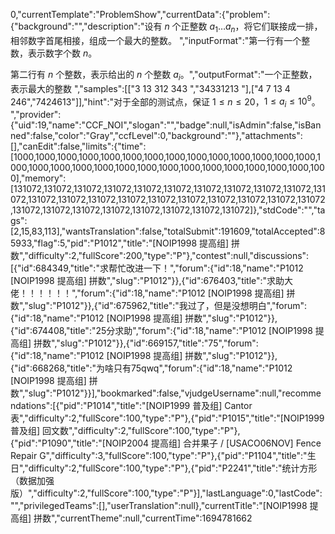 0,"currentTemplate":"ProblemShow","currentData":{"problem":{"background":"","description":"设有 $n$ 个正整数 $a_1 \dots a_n$，将它们联接成一排，相邻数字首尾相接，组成一个最大的整数。
","inputFormat":"第一行有一个整数，表示数字个数 $n$。

第二行有 $n$ 个整数，表示给出的 $n$ 个整数 $a_i$。","outputFormat":"一个正整数，表示最大的整数
","samples":[["3
13 312 343
","34331213
"],["4
7 13 4 246","7424613"]],"hint":"对于全部的测试点，保证 $1 \leq n \leq 20$，$1 \leq a_i \leq 10^9$。
","provider":{"uid":19,"name":"CCF_NOI","slogan":"","badge":null,"isAdmin":false,"isBanned":false,"color":"Gray","ccfLevel":0,"background":""},"attachments":[],"canEdit":false,"limits":{"time":[1000,1000,1000,1000,1000,1000,1000,1000,1000,1000,1000,1000,1000,1000,1000,1000,1000,1000,1000,1000,1000,1000,1000,1000,1000,1000,1000,1000,1000],"memory":[131072,131072,131072,131072,131072,131072,131072,131072,131072,131072,131072,131072,131072,131072,131072,131072,131072,131072,131072,131072,131072,131072,131072,131072,131072,131072,131072,131072,131072]},"stdCode":"","tags":[2,15,83,113],"wantsTranslation":false,"totalSubmit":191609,"totalAccepted":85933,"flag":5,"pid":"P1012","title":"[NOIP1998 提高组] 拼数","difficulty":2,"fullScore":200,"type":"P"},"contest":null,"discussions":[{"id":684349,"title":"求帮忙改进一下！","forum":{"id":18,"name":"P1012 [NOIP1998 提高组] 拼数","slug":"P1012"}},{"id":676403,"title":"求助大佬！！！！！！","forum":{"id":18,"name":"P1012 [NOIP1998 提高组] 拼数","slug":"P1012"}},{"id":675962,"title":"我过了，但是没想明白","forum":{"id":18,"name":"P1012 [NOIP1998 提高组] 拼数","slug":"P1012"}},{"id":674408,"title":"25分求助","forum":{"id":18,"name":"P1012 [NOIP1998 提高组] 拼数","slug":"P1012"}},{"id":669157,"title":"75","forum":{"id":18,"name":"P1012 [NOIP1998 提高组] 拼数","slug":"P1012"}},{"id":668268,"title":"为啥只有75qwq","forum":{"id":18,"name":"P1012 [NOIP1998 提高组] 拼数","slug":"P1012"}}],"bookmarked":false,"vjudgeUsername":null,"recommendations":[{"pid":"P1014","title":"[NOIP1999 普及组] Cantor 表","difficulty":2,"fullScore":100,"type":"P"},{"pid":"P1015","title":"[NOIP1999 普及组] 回文数","difficulty":2,"fullScore":100,"type":"P"},{"pid":"P1090","title":"[NOIP2004 提高组] 合并果子 \/ [USACO06NOV] Fence Repair G","difficulty":3,"fullScore":100,"type":"P"},{"pid":"P1104","title":"生日","difficulty":2,"fullScore":100,"type":"P"},{"pid":"P2241","title":"统计方形（数据加强版）","difficulty":2,"fullScore":100,"type":"P"}],"lastLanguage":0,"lastCode":"","privilegedTeams":[],"userTranslation":null},"currentTitle":"[NOIP1998 提高组] 拼数","currentTheme":null,"currentTime":1694781662
